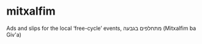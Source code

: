 mitxalfim
=========

Ads and slips for the local ‘free-cycle’ events, מתחלפים בגבעה (Mitxalfim ba Giv'a)
